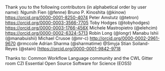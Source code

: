 Thank you to the following contributors (in alphabetical order by user name):
    Ngumih Fien (@fenne)
    Bruno P. Kinoshita (@kinow) https://orcid.org/0000-0001-8250-4074
    Peter Amstutz (@tetron) https://orcid.org/0000-0003-3566-7705
    Toby Hodges (@tobyhodges) https://orcid.org/0000-0003-1766-456X
    Michele Mastropietro (@elehcim) https://orcid.org/0000-0002-6324-5713
    Robin Long (@longr) 
    Manabu Ishii (@manabuishii)
    Michael Crusoe (@mr-c) http://orcid.org/0000-0002-2961-9670
    @rmccole
    Adrian Sharma (@sharmatime)
    @Smyja
    Stian Soiland-Reyes (@stain) [https://orcid.org/0000-0001-9842-9718
   
Thanks to:
    Common Workflow Language community and the CWL Gitter room
    CZI Essential Open Source Software for Science (EOSS) 
